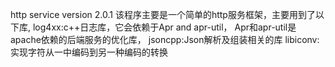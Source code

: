 http service version 2.0.1
该程序主要是一个简单的http服务框架，主要用到了以下库,
log4xx:c++日志库，它会依赖于Apr and apr-util，
Apr和apr-util是apache依赖的后端服务的优化库，
jsoncpp:Json解析及组装相关的库
libiconv:实现字符从一中编码到另一种编码的转换











